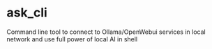 # ask_cli
Command line tool to connect to Ollama/OpenWebui services in local network and use full power of local AI in shell
